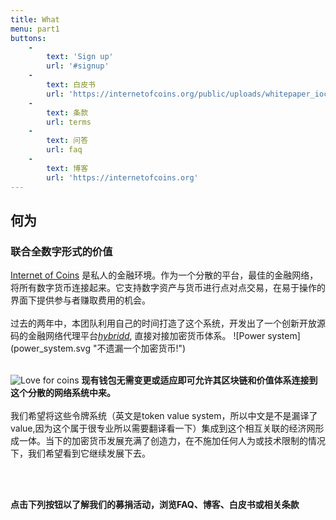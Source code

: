 ```yaml
---
title: What
menu: part1
buttons:
    -
        text: 'Sign up'
        url: '#signup'
    -
        text: 白皮书
        url: 'https://internetofcoins.org/public/uploads/whitepaper_ioc.pdf'
    -
        text: 条款
        url: terms
    -
        text: 问答
        url: faq
    -
        text: 博客
        url: 'https://internetofcoins.org'
---
```


## 何为
### 联合全数字形式的价值

<span class="column-left">
<a href="https://internetofcoins.org" target="_blank">Internet of Coins</a> 是私人的金融环境。作为一个分散的平台，最佳的金融网络，将所有数字货币连接起来。它支持数字资产与货币进行点对点交易，在易于操作的界面下提供参与者赚取费用的机会。<br><br>过去的两年中，本团队利用自己的时间打造了这个系统，开发出了一个创新开放源码的金融网络代理平台<a href="https://github.com/internetofcoins/hybridd" target="_blank"><i>hybridd</i></a>, 直接对接加密货币体系。
</span><span class="column-right small" style="height: 13em;"> ![Power system](power_system.svg "不遗漏一个加密货币!") </span>
<br><br>

<span class="column-left small" style="height: 13em;"> ![Love for coins](love_coins.svg "用户喜欢不同的虚拟币，他们有自由选择的权利") </span><span class="column-right">
<b>现有钱包无需变更或适应即可允许其区块链和价值体系连接到这个分散的网络系统中来。</b><br><br>我们希望将这些令牌系统（英文是token value system，所以中文是不是漏译了value,因为这个属于很专业所以需要翻译看一下）集成到这个相互关联的经济网形成一体。当下的加密货币发展充满了创造力，在不施加任何人为或技术限制的情况下，我们希望看到它继续发展下去。
</span>

<br><br>

<b>点击下列按钮以了解我们的募捐活动，浏览FAQ、博客、白皮书或相关条款</b>

